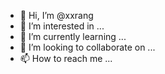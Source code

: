 - 👋 Hi, I’m @xxrang
- 👀 I’m interested in ...
- 🌱 I’m currently learning ...
- 💞️ I’m looking to collaborate on ...
- 📫 How to reach me ...

<!---
xxrang/xxrang is a ✨ special ✨ repository because its `README.md` (this file) appears on your GitHub profile.
You can click the Preview link to take a look at your changes.
--->
